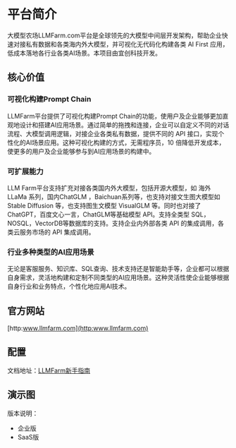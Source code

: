 # 平台简介

大模型农场LLMFarm.com平台是全球领先的大模型中间层开发架构，帮助企业快速对接私有数据和各类海内外大模型，并可视化无代码化构建各类 AI First 应用，低成本落地各行业各类AI场景。本项目由宜创科技开发。

## 核心价值

### 可视化构建Prompt Chain

LLMFarm平台提供了可视化构建Prompt Chain的功能，使用户及企业能够更加直观地设计和搭建AI应用场景。通过简单的拖拽和连接，企业可以自定义不同的对话流程、大模型调用逻辑，对接企业各类私有数据，提供不同的 API 接口，实现个性化的AI场景应用。这种可视化构建的方式，无需程序员，10 倍降低开发成本，使更多的用户及企业能够参与到AI应用场景的构建中。

### 可扩展能力

LLM Farm平台支持扩充对接各类国内外大模型，包括开源大模型，如 海外LLaMa 系列，国内ChatGLM ，Baichuan系列等，也支持对接文生图大模型如 Stable Diffusion 等，也支持图生文模型 VisualGLM 等。同时也对接了 ChatGPT，百度文心一言，ChatGLM等基础模型 API。支持全类型 SQL，NOSQL，VectorDB等数据库的支持。支持企业内外部各类 API 的集成调用，各类云服务市场的 API 集成调用。

### 行业多种类型的AI应用场景

无论是客服服务、知识库、SQL查询、技术支持还是智能助手等，企业都可以根据自身需求，灵活地构建和定制不同类型的AI应用场景。这种灵活性使企业能够根据自身行业和业务特点，个性化地应用AI技术。

## 官方网站

[http:www.llmfarm.com](http:www.llmfarm.com)

## 配置

文档地址：[LLMFarm新手指南](https://wudaima.yuque.com/wudaima/gc0yib?#)

## 演示图

版本说明：

- 企业版
- SaaS版